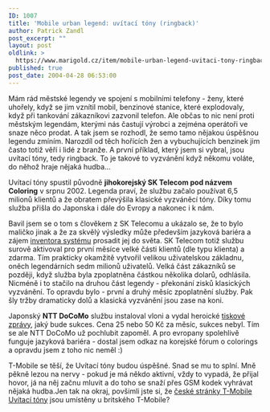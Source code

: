 ```yaml
---
ID: 1007
title: 'Mobile urban legend: uvítací tóny (ringback)'
author: Patrick Zandl
post_excerpt: ""
layout: post
oldlink: >
  https://www.marigold.cz/item/mobile-urban-legend-uvitaci-tony-ringback
published: true
post_date: 2004-04-28 06:53:00
---
```

<p>
Mám rád městské legendy ve spojení s mobilními telefony - ženy, které uhořely, když se jim vznítil mobil, benzinové stanice, které explodovaly, když při tankování zákazníkovi zazvonil telefon. Ale občas to nic není proti městským legendám, kterými nás častují výrobci a zejména operátoři ve snaze něco prodat. A tak jsem se rozhodl, že semo tamo nějakou úspěšnou legendu zmíním. Narozdíl od těch hořících žen a vybuchujících benzinek jim často totiž věří i lidé z branže. A první příklad, který jsem si vybral, jsou uvítací tóny, tedy ringback. To je takové to vyzvánění když někomu voláte, do něhož hraje nějaká hudba... </p>

<p>
Uvítací tóny spustil původně <STRONG>jihokorejský SK Telecom pod názvem Coloring</STRONG> v srpnu 2002. Legenda praví, že službu začalo používat 6,5 milionů klientů a že obratem převýšila klasické vyzváněcí tóny. Díky tomu služba přišla do Japonska i dále do Evropy a nakonec i k nám. </p>

<p>
Bavil jsem se o tom s člověkem z SK Telecomu a ukázalo se, že to bylo maličko jinak a že za skvělý výsledky může především jazyková bariéra a zájem <A href="http://www.widerthan.com/eng/coloring/features.php" target=_blank>inventora systému</A> prosadit jej do světa. SK Telecom totiž službu surově aktivoval pro první měsíce&#160;velké části klientů (dle typu&#160;klienta)&#160;a zdarma. Tím prakticky okamžitě vytvořil velikou uživatelskou základnu, oněch legendárních sedm milionů uživatelů. Velká část zákazníků se později, když služba byla zpoplatněna částkou několika dolarů, odhlásila. Nicméně i to stačilo na druhou část legendy - překonání zisků klasických vyzvánění. To opravdu bylo - první a druhý měsíc zpoplatnění služby. Pak šly tržby dramaticky dolů a klasická vyzvánění jsou zase na koni. </p>

<p>
Japonský <STRONG>NTT DoCoMo</STRONG> službu instaloval vloni a vydal heroické <A href="http://www.mobiletechnews.com/info/2003/08/22/131508.html" target=_blank>tiskové zprávy</A>, jaký bude sukces. Cena 25 nebo 50 Kč za měsíc, sukces nebyl. Tím se ale NTT DoCoMo už pochlubit zapoměl. A pro evropany spolehlivě funguje jazyková bariéra - dostal jsem odkaz na korejské fórum o colorings a opravdu jsem z toho nic neměl :)</p>

<p>
T-Mobile se těší, že Uvítací tóny budou úspěšné. Snad se mu to splní. Mně pěkně lezou na nervy - pokud je má někdo aktivní, vždy to vypadá, že přijal hovor, já na něj začnu mluvit a do toho se snaží přes GSM kodek vyhrávat nějaká hudba.Jen tak na okraj, povšimli jste si, že <A href="http://www.t-zones.co.uk/web/Downloads/cz/Melody/04caller_tunes.jsp" target=_blank>české stránky T-Mobile Uvítací tóny</A> jsou umístěny u britského T-Mobile?</p>
